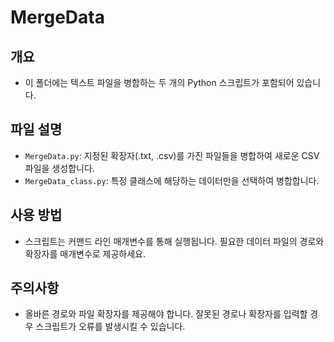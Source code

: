 # MergeData

## 개요
- 이 폴더에는 텍스트 파일을 병합하는 두 개의 Python 스크립트가 포함되어 있습니다.

## 파일 설명
- `MergeData.py`: 지정된 확장자(.txt, .csv)를 가진 파일들을 병합하여 새로운 CSV 파일을 생성합니다.
- `MergeData_class.py`: 특정 클래스에 해당하는 데이터만을 선택하여 병합합니다.

## 사용 방법
- 스크립트는 커맨드 라인 매개변수를 통해 실행됩니다. 필요한 데이터 파일의 경로와 확장자를 매개변수로 제공하세요.

## 주의사항
- 올바른 경로와 파일 확장자를 제공해야 합니다. 잘못된 경로나 확장자를 입력할 경우 스크립트가 오류를 발생시킬 수 있습니다.
